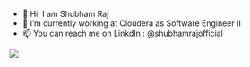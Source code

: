 - 👋 Hi, I am Shubham Raj
- 🌱 I’m currently working at Cloudera as Software Engineer II
- 📫 You can reach me on LinkdIn : @shubhamrajofficial

<!---
shubhamraj-git/shubhamraj-git is a ✨ special ✨ repository because its `README.md` (this file) appears on your GitHub profile.
You can click the Preview link to take a look at your changes.
--->

[![](https://ossrank.com/widget/886284)](https://ossrank.com/c/886284-shubham-raj)
